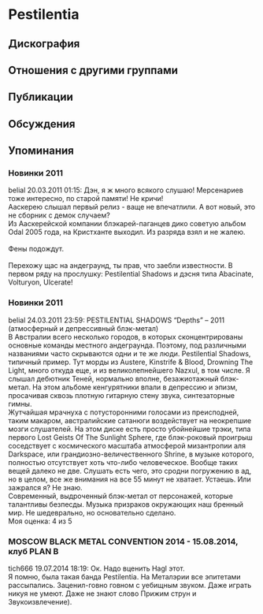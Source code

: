 # Pestilentia



## Дискография


## Отношения с другими группами


## Публикации


## Обсуждения


## Упоминания

### Новинки 2011

belial 20.03.2011 01:15:
Дэн, я ж много всякого слушаю! Мерсенариев тоже интересно, по старой памяти! Не кричи!<BR>Ааскерею слышал первый релиз - ваще не впечатлили. А вот новый, это не сборник с демок случаем? <BR>Из Ааскерейской компании блэкарей-паганцев дико советую альбом Odal 2005 года, на Кристханте выходил. Из разряда взял и не жалею.<BR><BR>Фены подождут. <BR><BR>Перехожу щас на андеграунд, ты прав, что заебли известности. В первом ряду на прослушку: Pestilential Shadows и дэсня типа Abacinate, Volturyon, Ulcerate! 

### Новинки 2011

belial 24.03.2011 23:59:
PESTILENTIAL SHADOWS “Depths” – 2011 (атмосферный и депрессивный блэк-метал)<BR>В Австралии всего несколько городов, в которых сконцентрированы основные команды местного андеграунда. Поэтому, под различными названиями часто скрываются одни и те же люди. Pestilential Shadows, типичный пример. Тут морды из Austere, Kinstrife & Blood, Drowning The Light, много откуда еще, и из великолепнейшего Nazxul, в том числе. Я слышал дебютник Теней, нормально вполне, безажиотажный блэк-метал. На этом альбоме кенгурятники впали в депрессию и эпизм, просачивая сквозь плотную гитарную стену звука, синтезаторные гимны. <BR>Жутчайшая мрачнуха с потусторонними голосами из преисподней, таким макаром, австралийские сатанюги воздействует на неокрепшие мозги слушателей. На этом диске есть просто убойнейшие трэки, типа первого Lost Geists Of The Sunlight Sphere, где блэк-роковый проигрыш соседствует с космического масштаба атмосферой мизантропии аля Darkspace, или грандиозно-величественного Shrine, в музыке которого, полностью отсутствует хоть что-либо человеческое. Вообще таких вещей далеко не две. Слушать есть чего, это сродни погружению в ад, но в целом, все же внимания на все 55 минут не хватает. Устаешь. Или зажрался я? Не знаю.<BR>Современный, выдроченный блэк-метал от персонажей, которые талантливы безпесды. Музыка призраков окружающих наш бренный мир. Не шедеврально, но основательно сделано.<BR>Моя оценка: 4 из 5       <BR>

### MOSCOW BLACK METAL CONVENTION 2014 - 15.08.2014, клуб PLAN B

tich666 19.07.2014 18:19:
Ок. Надо вценить Hagl этот.<BR>Я помню, была такая банда Pestilentia. На Металэрии все эпитетами рассыпались. Заценил-говно говном с уебищным звуком. Даже играть никуя не умеют. Даже не знают слово Прижим струн и Звукоизвлечение).

